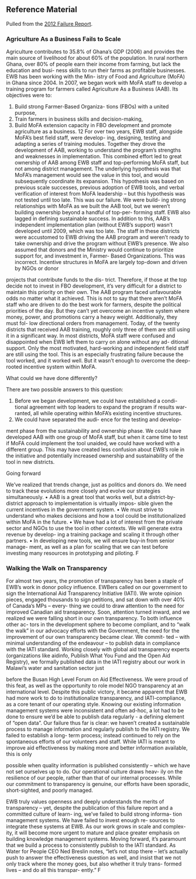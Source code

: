 
## Reference Material

Pulled from the [2012 Failure Report](FailureReport2012.pdf).

### Agriculture As a Business Fails to Scale

Agriculture contributes to 35.8% of
Ghana’s GDP (2006) and provides the main
source of livelihood for about 60% of the
population. In rural northern Ghana, over
80% of people earn their income from
farming, but lack the education and busi-
ness skills to run their farms as
profitable businesses.
EWB has been working with the Min-
istry of Food and Agriculture (MoFA) in
Ghana since 2004. In 2007, we began work
with MoFA staff to develop a training
program for farmers called Agriculture As
a Business (AAB). Its objectives were to:
1.	 Build strong Farmer-Based Organiza-
tions (FBOs) with a united purpose,
2.	 Train farmers in business skills and
decision-making,
3.	 Build MoFA extension capacity in
FBO development and promote
agriculture as a business.
12
For over two years, EWB staff, alongside
MoFA’s best field staff, were develop-
ing, designing, testing and adapting a
series of training modules. Together they
drove the development of AAB, working
to understand the program’s strengths
and weaknesses in implementation. This
combined effort led to great ownership of
AAB among EWB staff and top-performing
MoFA staff, but not among district
management.
The underlying hypothesis was that
MoFA’s management would see the value
in this tool, and would subsequently
coordinate its expansion. This hypothesis
was based on previous scale successes,
previous adoption of EWB tools, and
verbal verification of interest from MoFA
leadership – but this hypothesis was not
tested until too late.
This was our failure. We were build-
ing strong relationships with MoFA as we
built the AAB tool, but we weren’t building
ownership beyond a handful of top-per-
forming staff. EWB also lagged in defining
sustainable success. In addition to this,
AAB’s independent implementation plan
(without EWB’s support) wasn’t developed
until 2009, which was too late. The staff in
these districts were accustomed to EWB
driving the AAB program and weren’t
ready to take ownership and drive the
program without EWB’s presence.
We also assumed that donors and the
Ministry would continue to prioritize
support for, and investment in, Farmer-
Based Organizations. This was incorrect.
Incentive structures in MoFA are largely
top-down and driven by NGOs or donor


projects that contribute funds to the dis-
trict. Therefore, if those at the top decide
not to invest in FBO development, it’s
very difficult for a district to maintain this
priority on their own. The AAB program
faced unfavourable odds no matter what it
achieved.
This is not to say that there aren’t
MoFA staff who are driven to do the best
work for farmers, despite the political
priorities of the day. But they can’t yet
overcome an incentive system where
money, power, and promotions carry a
heavy weight. Additionally, they must fol-
low directional orders from management.
Today, of the twenty districts that
received AAB training, roughly only three
of them are still using it in a significant
way. In most districts, MoFA staff were
confused and disappointed when EWB left
them to carry on alone without any ad-
ditional support. Only the most motivated,
hard-working and independent field staff
are still using the tool.
This is an especially frustrating failure
because the tool worked, and it worked
well. But it wasn’t enough to overcome
the deep-rooted incentive system within
MoFA.


What could we have done
differently?


There are two possible answers to this
question:
1.	 Before we began development, we
could have established a condi-
tional agreement with top leaders to
expand the program if results war-
ranted, all while operating within
MoFA’s existing incentive structures.
2.	 We could have separated the audi-
ence for the testing and develop-

ment phase from the sustainability
and ownership phase. We could have
developed AAB with one group of
MoFA staff, but when it came time
to test if MoFA could implement
the tool unaided, we could have
worked with a different group. This
may have created less confusion
about EWB’s role in the initiative
and potentially increased ownership
and sustainability of the tool in new
districts.


Going forward


We’ve realized that trends change,
just as politics and donors do. We
need to track these evolutions more
closely and evolve our strategies
simultaneously.
•	 AAB is a great tool that works well,
but a district-by-district approach to
implementation is virtually impos-
sible given the current incentives in
the government system.
•	 We must strive to understand who
makes decisions and how a tool
could be institutionalized within
MoFA in the future.
•	 We have had a lot of interest from
the private sector and NGOs to use
the tool in other contexts. We will
generate extra revenue by develop-
ing a training package and scaling it
through other partners.
•	 In developing new tools, we will
ensure buy-in from senior manage-
ment, as well as a plan for scaling
that we can test before investing
many resources in prototyping and
piloting. F





### Walking the Walk on Transparency


For almost two years, the promotion of
transparency has been a staple of EWB’s
work in donor policy influence. EWBers
called on our government to sign the
International Aid Transparency Initiative
(IATI). We wrote opinion pieces, engaged
thousands to sign petitions, and sat down
with over 40% of Canada’s MPs – every-
thing we could to draw attention to the
need for improved Canadian aid
transparency.
Soon, attention turned inward, and we
realized we were falling short in our own
transparency. To both influence other ac-
tors in the development sphere to become
compliant, and to “walk the walk” in our
advocacy efforts with the Government,
the need for the improvement of our own
transparency became clear. We commit-
ted – with minimal understanding of the
endeavour – to publish data in compliance
with the IATI standard.
Working closely with global aid
transparency experts (organizations like
aidinfo, Publish What You Fund and the Open
Aid Registry), we formally published data
in the IATI registry about our work in
Malawi’s water and sanitation sector just


before the Busan High Level Forum on Aid
Effectiveness. We were proud of this feat,
as well as the opportunity to role model
NGO transparency at an international
level.
Despite this public victory, it became
apparent that EWB had more work to
do to institutionalize transparency, and
IATI-compliance, as a core tenant of our
operating style. Knowing our existing
information management systems were
inconsistent and often ad-hoc, a lot had to
be done to ensure we’d be able to publish
data regularly - a defining element of
“open data”.
Our failure thus far is clear: we haven’t
created a sustainable process to manage
information and regularly publish to the
IATI registry. We failed to establish a long-
term process; instead continued to rely on
the spontaneous efforts of our volunteers
and staff. While IATI is meant to improve
aid effectiveness by making more and
better information available, this is only


possible when quality information is
published consistently – which we have
not set ourselves up to do.
Our operational culture draws heav-
ily on the resilience of our people, rather
than that of our internal processes. While
our commitment to transparency is
genuine, our efforts have been sporadic,
short-sighted, and poorly managed.


EWB truly values openness and deeply
understands the merits of transparency –
yet, despite the publication of this failure
report and a committed culture of learn-
ing, we’ve failed to build strong informa-
tion management systems.
We have failed to invest enough re-
sources to integrate these systems at EWB.
As our work grows in scale and complex-
ity, it will become more urgent to mature
and place greater emphasis on building
knowledge management systems.
Moving forward, it’s paramount that
we build a process to consistently publish
to the IATI standard. As Water for People
CEO Ned Breslin notes, “let’s not stop
there – let’s actually push to answer the
effectiveness question as well, and insist
that we not only track where the money
goes, but also whether it truly trans-
formed lives – and do all this transpar-
ently.” F

